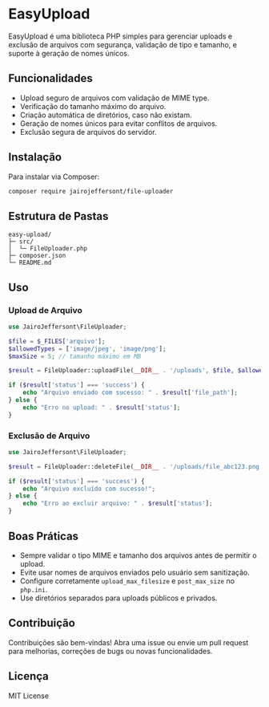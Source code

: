 # EasyUpload

EasyUpload é uma biblioteca PHP simples para gerenciar uploads e exclusão de arquivos com segurança, validação de tipo e tamanho, e suporte à geração de nomes únicos.

## Funcionalidades

* Upload seguro de arquivos com validação de MIME type.
* Verificação do tamanho máximo do arquivo.
* Criação automática de diretórios, caso não existam.
* Geração de nomes únicos para evitar conflitos de arquivos.
* Exclusão segura de arquivos do servidor.

## Instalação

Para instalar via Composer:

```bash
composer require jairojeffersont/file-uploader
```

## Estrutura de Pastas

```
easy-upload/
├─ src/
│  └─ FileUploader.php
├─ composer.json
└─ README.md
```

## Uso

### Upload de Arquivo

```php
use JairoJeffersont\FileUploader;

$file = $_FILES['arquivo'];
$allowedTypes = ['image/jpeg', 'image/png'];
$maxSize = 5; // tamanho máximo em MB

$result = FileUploader::uploadFile(__DIR__ . '/uploads', $file, $allowedTypes, $maxSize);

if ($result['status'] === 'success') {
    echo "Arquivo enviado com sucesso: " . $result['file_path'];
} else {
    echo "Erro no upload: " . $result['status'];
}
```

### Exclusão de Arquivo

```php
use JairoJeffersont\FileUploader;

$result = FileUploader::deleteFile(__DIR__ . '/uploads/file_abc123.png');

if ($result['status'] === 'success') {
    echo "Arquivo excluído com sucesso!";
} else {
    echo "Erro ao excluir arquivo: " . $result['status'];
}
```

## Boas Práticas

* Sempre validar o tipo MIME e tamanho dos arquivos antes de permitir o upload.
* Evite usar nomes de arquivos enviados pelo usuário sem sanitização.
* Configure corretamente `upload_max_filesize` e `post_max_size` no `php.ini`.
* Use diretórios separados para uploads públicos e privados.

## Contribuição

Contribuições são bem-vindas! Abra uma issue ou envie um pull request para melhorias, correções de bugs ou novas funcionalidades.

## Licença

MIT License
